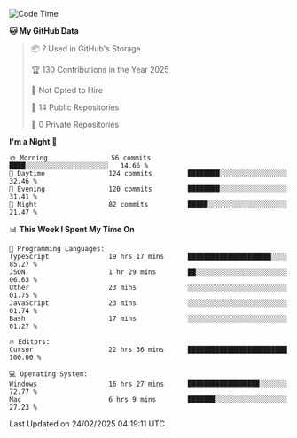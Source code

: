 <!--START_SECTION:waka-->
![Code Time](http://img.shields.io/badge/Code%20Time-6%2C700%20hrs%205%20mins-blue)

**🐱 My GitHub Data** 

> 📦 ? Used in GitHub's Storage 
 > 
> 🏆 130 Contributions in the Year 2025
 > 
> 🚫 Not Opted to Hire
 > 
> 📜 14 Public Repositories 
 > 
> 🔑 0 Private Repositories 
 > 
**I'm a Night 🦉** 

```text
🌞 Morning                56 commits          ████░░░░░░░░░░░░░░░░░░░░░   14.66 % 
🌆 Daytime                124 commits         ████████░░░░░░░░░░░░░░░░░   32.46 % 
🌃 Evening                120 commits         ████████░░░░░░░░░░░░░░░░░   31.41 % 
🌙 Night                  82 commits          █████░░░░░░░░░░░░░░░░░░░░   21.47 % 
```


📊 **This Week I Spent My Time On** 

```text
💬 Programming Languages: 
TypeScript               19 hrs 17 mins      █████████████████████░░░░   85.27 % 
JSON                     1 hr 29 mins        ██░░░░░░░░░░░░░░░░░░░░░░░   06.63 % 
Other                    23 mins             ░░░░░░░░░░░░░░░░░░░░░░░░░   01.75 % 
JavaScript               23 mins             ░░░░░░░░░░░░░░░░░░░░░░░░░   01.74 % 
Bash                     17 mins             ░░░░░░░░░░░░░░░░░░░░░░░░░   01.27 % 

🔥 Editors: 
Cursor                   22 hrs 36 mins      █████████████████████████   100.00 % 

💻 Operating System: 
Windows                  16 hrs 27 mins      ██████████████████░░░░░░░   72.77 % 
Mac                      6 hrs 9 mins        ███████░░░░░░░░░░░░░░░░░░   27.23 % 
```


 Last Updated on 24/02/2025 04:19:11 UTC
<!--END_SECTION:waka-->

